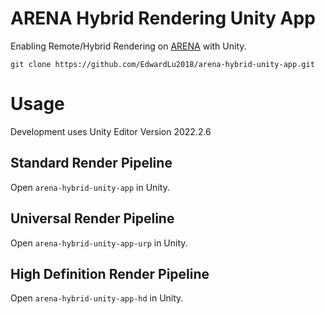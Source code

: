 # ARENA Hybrid Rendering Unity App

Enabling Remote/Hybrid Rendering on [ARENA](https://arenaxr.org/) with Unity.

```
git clone https://github.com/EdwardLu2018/arena-hybrid-unity-app.git
```

# Usage

Development uses Unity Editor Version 2022.2.6

## Standard Render Pipeline
Open `arena-hybrid-unity-app` in Unity.

## Universal Render Pipeline
Open `arena-hybrid-unity-app-urp` in Unity.

## High Definition Render Pipeline
Open `arena-hybrid-unity-app-hd` in Unity.

